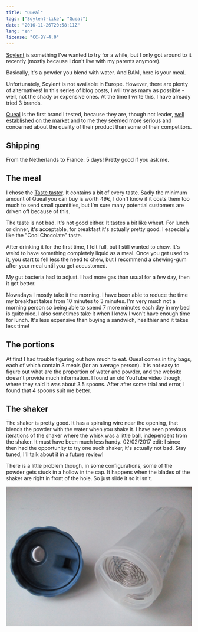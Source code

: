 ```yaml
---
title: "Queal"
tags: ["Soylent-like", "Queal"]
date: "2016-11-26T20:58:11Z"
lang: "en"
license: "CC-BY-4.0"
---
```


[Soylent](https://en.wikipedia.org/wiki/Soylent_%28food%29) is something I've wanted to try for a while, but I only got around to it recently (mostly because I don't live with my parents anymore).

Basically, it's a powder you blend with water. And BAM, here is your meal.

Unfortunately, Soylent is not available in Europe. However, there are plenty of alternatives!
In this series of blog posts, I will try as many as possible - well, not the shady or expensive ones. At the time I write this, I have already tried 3 brands.

[Queal](https://queal.com/) is the first brand I tested, because they are, though not leader, [well established on the market](https://www.instant.ly/report/5762d6e6e4b077dda75559cb#570150e1e4b01f436648be68) and to me they seemed more serious and concerned about the quality of their product than some of their competitors.

## Shipping

From the Netherlands to France: 5 days! Pretty good if you ask me.

## The meal

I chose the [Taste taster](https://order.queal.com/order/). It contains a bit of every taste.
Sadly the minimum amount of Queal you can buy is worth 49€, I don't know if it costs them too much to send small quantities, but I'm sure many potential customers are driven off because of this.

The taste is not bad. It's not good either. It tastes a bit like wheat.
For lunch or dinner, it's acceptable, for breakfast it's actually pretty good. I especially like the "Cool Chocolate" taste.

After drinking it for the first time, I felt full, but I still wanted to chew. It's weird to have something completely liquid as a meal. Once you get used to it, you start to fell less the need to chew, but I recommend a chewing-gum after your meal until you get accustomed.

My gut bacteria had to adjust. I had more gas than usual for a few day, then it got better.

Nowadays I mostly take it the morning. I have been able to reduce the time my breakfast takes from 10 minutes to 3 minutes. I'm very much not a morning person so being able to spend 7 more minutes each day in my bed is quite nice.
I also sometimes take it when I know I won't have enough time for lunch. It's less expensive than buying a sandwich, healthier and it takes less time!

## The portions

At first I had trouble figuring out how much to eat. Queal comes in tiny bags, each of which contain 3 meals (for an average person).
It is not easy to figure out what are the proportion of water and powder, and the website doesn't provide much information.
I found an old YouTube video though, where they said it was about 3.5 spoons.
After after some trial and error, I found that 4 spoons suit me better.


## The shaker

The shaker is pretty good. It has a spiraling wire near the opening, that blends the powder with the water when you shake it. I have seen previous iterations of the shaker where the whisk was a little ball, independent from the shaker. ~~It must have been much less handy.~~ 02/02/2017 edit: I since then had the opportunity to try one such shaker, it's actually not bad. Stay tuned, I'll talk about it in a future review!

There is a little problem though, in some configurations, some of the powder gets stuck in a hollow in the cap. It happens when the blades of the shaker are right in front of the hole. So just slide it so it isn't.

![Queal shaker](shaker.jpg)
